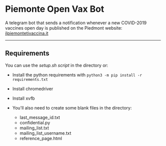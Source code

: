 # Piemonte Open Vax Bot  
A telegram bot that sends a notification whenever a new COVID-2019 vaccines open day is published on the Piedmont website: [ilpiemontetivaccina.it](https://www.ilpiemontetivaccina.it/preadesione/#/)

---
## Requirements
You can use the *setup.sh script* in the directory or:

- Install the python requirements with ``python3 -m pip install -r requirements.txt``

- Install chromedriver

- Install xvfb

- You'll also need to create some blank files in the directory:
    - last_message_id.txt
    - confidential.py
    - mailing_list.txt
    - mailing_list_username.txt
    - reference_page.html  